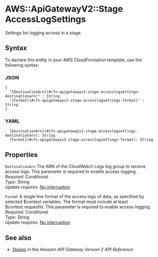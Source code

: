 # AWS::ApiGatewayV2::Stage AccessLogSettings<a name="aws-properties-apigatewayv2-stage-accesslogsettings"></a>

Settings for logging access in a stage\.

## Syntax<a name="aws-properties-apigatewayv2-stage-accesslogsettings-syntax"></a>

To declare this entity in your AWS CloudFormation template, use the following syntax:

### JSON<a name="aws-properties-apigatewayv2-stage-accesslogsettings-syntax.json"></a>

```
{
  "[DestinationArn](#cfn-apigatewayv2-stage-accesslogsettings-destinationarn)" : String,
  "[Format](#cfn-apigatewayv2-stage-accesslogsettings-format)" : String
}
```

### YAML<a name="aws-properties-apigatewayv2-stage-accesslogsettings-syntax.yaml"></a>

```
  [DestinationArn](#cfn-apigatewayv2-stage-accesslogsettings-destinationarn): String
  [Format](#cfn-apigatewayv2-stage-accesslogsettings-format): String
```

## Properties<a name="aws-properties-apigatewayv2-stage-accesslogsettings-properties"></a>

`DestinationArn` <a name="cfn-apigatewayv2-stage-accesslogsettings-destinationarn"></a>
The ARN of the CloudWatch Logs log group to receive access logs\. This parameter is required to enable access logging\.  
_Required_: Conditional  
_Type_: String  
_Update requires_: [No interruption](https://docs.aws.amazon.com/AWSCloudFormation/latest/UserGuide/using-cfn-updating-stacks-update-behaviors.html#update-no-interrupt)

`Format` <a name="cfn-apigatewayv2-stage-accesslogsettings-format"></a>
A single line format of the access logs of data, as specified by selected $context variables\. The format must include at least $context\.requestId\. This parameter is required to enable access logging\.  
_Required_: Conditional  
_Type_: String  
_Update requires_: [No interruption](https://docs.aws.amazon.com/AWSCloudFormation/latest/UserGuide/using-cfn-updating-stacks-update-behaviors.html#update-no-interrupt)

## See also<a name="aws-properties-apigatewayv2-stage-accesslogsettings--seealso"></a>

- [Stages](https://docs.aws.amazon.com/apigatewayv2/latest/api-reference/apis-apiid-stages.html) in the _Amazon API Gateway Version 2 API Reference_
